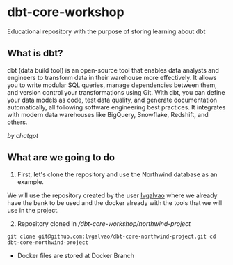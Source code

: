 # dbt-core-workshop
Educational repository with the purpose of storing learning about dbt

## What is dbt?

dbt (data build tool) is an open-source tool that enables data analysts and engineers to transform data in their warehouse more effectively. It allows you to write modular SQL queries, manage dependencies between them, and version control your transformations using Git. With dbt, you can define your data models as code, test data quality, and generate documentation automatically, all following software engineering best practices. It integrates with modern data warehouses like BigQuery, Snowflake, Redshift, and others.

*by chatgpt*

## What are we going to do

1. First, let's clone the repository and use the Northwind database as an example.

We will use the repository created by the user [lvgalvao](https://github.com/lvgalvao/dbt-core-northwind-project) where we already have the bank to be used and the docker already with the tools that we will use in the project.

2. Repository cloned in */dbt-core-workshop/northwind-project*


`git clone git@github.com:lvgalvao/dbt-core-northwind-project.git
cd dbt-core-northwind-project`

- Docker files are stored at Docker Branch


